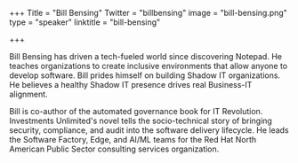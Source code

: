 +++
Title = "Bill Bensing"
Twitter = "billbensing"
image = "bill-bensing.png"
type = "speaker"
linktitle = "bill-bensing"

+++

Bill Bensing has driven a tech-fueled world since discovering Notepad. He teaches organizations to create inclusive environments that allow anyone to develop software. Bill prides himself on building Shadow IT organizations. He believes a healthy Shadow IT presence drives real Business-IT alignment.

Bill is co-author of the automated governance book for IT Revolution. Investments Unlimited's novel tells the socio-technical story of bringing security, compliance, and audit into the software delivery lifecycle. He leads the Software Factory, Edge, and AI/ML teams for the Red Hat North American Public Sector consulting services organization.
